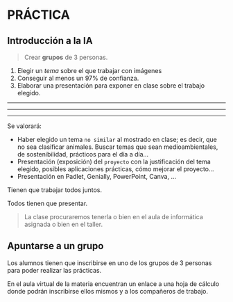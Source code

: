 # PRÁCTICA #

## Introducción a la IA ##

> Crear **grupos** de 3 personas. <br>

1. Elegir un *tema* sobre el que trabajar con imágenes
2. Conseguir al menos un 97% de confianza.
3. Elaborar una presentación para exponer en clase sobre el trabajo elegido.

--------------------------------------------
--------------------------------------------
--------------------------------------------

Se valorará:

- Haber elegido un tema `no similar` al mostrado en clase; es decir, que no sea clasificar animales. Buscar temas que sean medioambientales, de sostenibilidad, prácticos para el día a día...
- Presentación (exposición) del `proyecto` con la justificación del tema elegido, posibles aplicaciones prácticas, cómo mejorar el proyecto...
- Presentación en Padlet, Genially, PowerPoint, Canva, ...  

Tienen que trabajar todos juntos.

Todos tienen que presentar. 

> La clase procuraremos tenerla o bien en el aula de informática asignada o bien en el taller.

## Apuntarse a un grupo ##

Los alumnos tienen que inscribirse en uno de los grupos de 3 personas para poder realizar las prácticas.

En el aula virtual de la materia encuentran un enlace a una hoja de cálculo donde podrán inscribirse ellos mismos y a los compañeros de trabajo.

